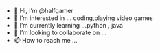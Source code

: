 - 👋 Hi, I’m @halfgamer
- 👀 I’m interested in ... coding,playing video games
- 🌱 I’m currently learning ...python , java
- 💞️ I’m looking to collaborate on ...
- 📫 How to reach me ...

<!---
halfgamer/halfgamer is a ✨ special ✨ repository because its `README.md` (this file) appears on your GitHub profile.
You can click the Preview link to take a look at your changes.
--->
